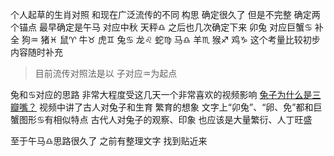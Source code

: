个人起草的生肖对照 和现在广泛流传的不同
构思 确定很久了 但是不完整
确定两个锚点 最早确定是午马 对应中秋 天秤♎︎
之后也几次确定下来 卯兔 对应巨蟹♋︎
补全
狗♒︎ 猪♓︎ 鼠♈︎ 牛♉︎ 虎♊︎ 兔♋︎
龙♌︎ 蛇♍︎ 马♎︎ 羊♏︎ 猴♐︎ 鸡♑︎
这个考量比较初步 内容随时补充

>目前流传对照法是以 子对应♒︎为起点

兔和♋︎对应的思路
非常大程度受这几天一个非常喜欢的视频影响
[兔子为什么是三瓣嘴？](https://b23.tv/fND7pTA)
视频中讲了古人对兔子和生育 繁育的想象
文字上“卯兔”、“卵、免”都和巨蟹图形♋︎有相似特点
古代人对兔子的观察、印象 也应该是大量繁衍、人丁旺盛

至于午马♎︎思路很久了
之前有整理文字 找到贴近来
